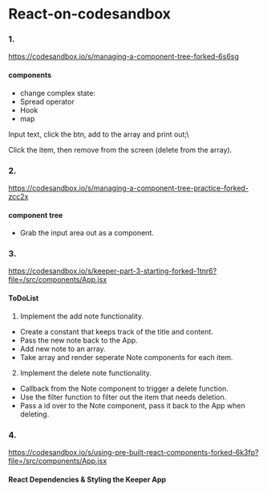 # React-on-codesandbox
### 1. 
https://codesandbox.io/s/managing-a-component-tree-forked-6s6sg

#### components
- change complex state:
- Spread operator
- Hook
- map
	
Input text, click the btn, add to the array and print out;\

Click the item, then remove from the screen (delete from the array). 

### 2. 
https://codesandbox.io/s/managing-a-component-tree-practice-forked-zcc2x

#### component tree
- Grab the input area out as a component.

### 3. 
https://codesandbox.io/s/keeper-part-3-starting-forked-1tnr6?file=/src/components/App.jsx

#### ToDoList
1. Implement the add note functionality.
- Create a constant that keeps track of the title and content.
- Pass the new note back to the App.
- Add new note to an array.
- Take array and render seperate Note components for each item.

2. Implement the delete note functionality.
- Callback from the Note component to trigger a delete function.
- Use the filter function to filter out the item that needs deletion.
- Pass a id over to the Note component, pass it back to the App when deleting.

### 4. 
https://codesandbox.io/s/using-pre-built-react-components-forked-6k3fp?file=/src/components/App.jsx
#### React Dependencies & Styling the Keeper App

